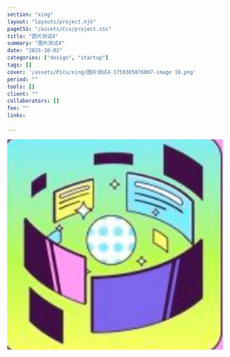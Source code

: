 ```yaml
---
section: "xing"
layout: "layouts/project.njk"
pageCSS: "/assets/Css/project.css"
title: "图片测试4"
summary: "图片测试4"
date: "2025-10-02"
categories: ["design", "startup"]
tags: []
cover: '/assets/Pics/xing/图片测试4-1759385876067-image 10.png'
period: ""
tools: []
client: ""
collaborators: []
fee: ""
links:
  
---
```


<img src="/assets/Pics/xing/图片测试4-1759385877431-image 10.png" alt="image 10.png">